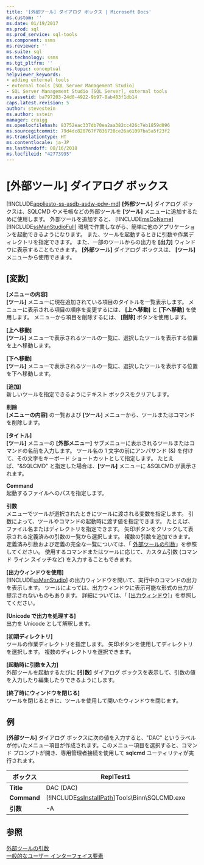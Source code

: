 ```yaml
---
title: '[外部ツール] ダイアログ ボックス | Microsoft Docs'
ms.custom: ''
ms.date: 01/19/2017
ms.prod: sql
ms.prod_service: sql-tools
ms.component: ssms
ms.reviewer: ''
ms.suite: sql
ms.technology: ssms
ms.tgt_pltfrm: ''
ms.topic: conceptual
helpviewer_keywords:
- adding external tools
- external tools [SQL Server Management Studio]
- SQL Server Management Studio [SQL Server], external tools
ms.assetid: ba797203-24d0-4922-9b97-8ab483f1db14
caps.latest.revision: 5
author: stevestein
ms.author: sstein
manager: craigg
ms.openlocfilehash: 83752eac337db70ea2aa382cc426c7eb1859d096
ms.sourcegitcommit: 79d4dc820767f7836720ce26a61097ba5a5f23f2
ms.translationtype: HT
ms.contentlocale: ja-JP
ms.lasthandoff: 08/16/2018
ms.locfileid: "42773995"
---
```

# <a name="external-tools-dialog-box"></a>[外部ツール] ダイアログ ボックス
[!INCLUDE[appliesto-ss-asdb-asdw-pdw-md](../includes/appliesto-ss-asdb-asdw-pdw-md.md)]
**[外部ツール]** ダイアログ ボックスは、SQLCMD やメモ帳などの外部ツールを **[ツール]** メニューに追加するために使用します。 外部ツールを追加すると、 [!INCLUDE[msCoName](../includes/msconame_md.md)] [!INCLUDE[ssManStudioFull](../includes/ssmanstudiofull-md.md)] 環境で作業しながら、簡単に他のアプリケーションを起動できるようになります。 また、ツールを起動するときに引数や作業ディレクトリを指定できます。 また、一部のツールからの出力を **[出力]** ウィンドウに表示することもできます。 **[外部ツール]** ダイアログ ボックスは、 **[ツール]** メニューから使用できます。  
  
## <a name="options"></a>[変数]  
**[メニューの内容]**  
**[ツール]** メニューに現在追加されている項目のタイトルを一覧表示します。 メニューに表示される項目の順序を変更するには、 **[上へ移動]** と **[下へ移動]** を使用します。 メニューから項目を削除するには、 **[削除]** ボタンを使用します。  
  
**[上へ移動]**  
**[ツール]** メニューで表示されるツールの一覧に、選択したツールを表示する位置を上へ移動します。  
  
**[下へ移動]**  
**[ツール]** メニューで表示されるツールの一覧に、選択したツールを表示する位置を下へ移動します。  
  
**[追加]**  
新しいツールを指定できるようにテキスト ボックスをクリアします。  
  
**削除**  
**[メニューの内容]** の一覧および **[ツール]** メニューから、ツールまたはコマンドを削除します。  
  
**[タイトル]**  
**[ツール]** メニューの **[外部メニュー]** サブメニューに表示されるツールまたはコマンドの名前を入力します。 ツール名の 1 文字の前にアンパサンド (&) を付けて、その文字をキーボード ショートカットとして指定します。 たとえば、"&SQLCMD" と指定した場合は、**[ツール]** メニューに &SQLCMD が表示されます。  
  
**Command**  
起動するファイルへのパスを指定します。  
  
**引数**  
メニューでツールが選択されたときにツールに渡される変数を指定します。 引数によって、ツールやコマンドの起動時に渡す値を指定できます。 たとえば、ファイル名またはディレクトリを指定できます。 矢印ボタンをクリックして表示される定義済みの引数の一覧から選択します。 複数の引数を追加できます。 定義済み引数および定義の完全な一覧については、「 [外部ツールの引数](../ssms/use-of-sql-server-features-and-capabilities-wwi-oltp.md)」を参照してください。 使用するコマンドまたはツールに応じて、カスタム引数 (コマンド ライン スイッチなど) を入力することもできます。  
  
**[出力ウィンドウを使用]**  
[!INCLUDE[ssManStudio](../includes/ssmanstudio-md.md)] の出力ウィンドウを開いて、実行中のコマンドの出力を表示します。 ツールによっては、出力ウィンドウに表示可能な形式の出力が提示されないものもあります。 詳細については、「 [[出力ウィンドウ]](../relational-databases/scripting/transact-sql-debugger-output-window.md)」を参照してください。  
  
**[Unicode で出力を処理する]**  
出力を Unicode として解釈します。  
  
**[初期ディレクトリ]**  
ツールの作業ディレクトリを指定します。 矢印ボタンを使用してディレクトリを選択します。 複数のディレクトリを選択できます。  
  
**[起動時に引数を入力]**  
外部ツールを起動するたびに **[引数]** ダイアログ ボックスを表示して、引数の値を入力したり編集したりできるようにします。  
  
**[終了時にウィンドウを閉じる]**  
ツールを閉じるときに、ツールを使用して開いたウィンドウを閉じます。  
  
## <a name="example"></a>例  
**[外部ツール]** ダイアログ ボックスに次の値を入力すると、"DAC" というラベルが付いたメニュー項目が作成されます。このメニュー項目を選択すると、コマンド プロンプトが開き、専用管理者接続を使用して **sqlcmd** ユーティリティが実行されます。  
  
|ボックス|ReplTest1|  
|-------|---------|  
|**Title**|DAC (DAC)|  
|**Command**|[!INCLUDE[ssInstallPath](../includes/ssinstallpath-md.md)]Tools\Binn\SQLCMD.exe|  
|**引数**|-A|  
  
## <a name="see-also"></a>参照  
[外部ツールの引数](../ssms/use-of-sql-server-features-and-capabilities-wwi-oltp.md)  
[一般的なユーザー インターフェイス要素](../ssms/general-user-interface-elements.md)  
  
